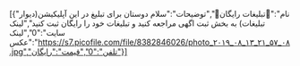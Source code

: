 [{"نام":"📣تبلیغات رایگان📣","توضیحات":"سلام دوستان برای تبلیغ در این آپلیکیشن(دیوار تبلیغات) به بخش ثبت اگهی مراجعه کنید و تبلیغات خود را رایگان ثبت کنید","لینک سایت":"0","لینک عکس":"https://s7.picofile.com/file/8382846026/photo_۲۰۱۹_۰۸_۱۳_۲۱_۵۷_۰۸.jpg","تلفن":"0","قیمت":"رایگان"}]
